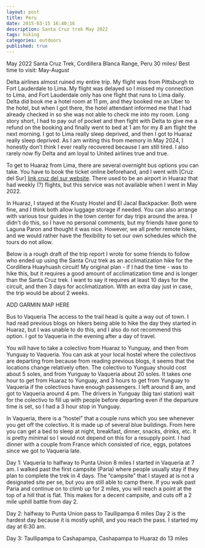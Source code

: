 ```yaml
---
layout: post
title: Peru
date: 2015-03-15 16:40:16
description: Santa Cruz trek May 2022
tags: hiking
categories: outdoors
published: true
---
```


May 2022
Santa Cruz Trek, Cordillera Blanca Range, Peru
30 miles/
Best time to visit: May-August

Delta airlines almost ruined my entire trip. My flight was from Pittsburgh to Fort Lauderdale to Lima. My flight was delayed so I missed my connection to Lima, and Fort Lauderdale only has one flight that runs to Lima daily. Delta did book me a hotel room at 11 pm, and they booked me an Uber to the hotel, but when I got there, the hotel attendant informed me that I had already checked in so she was not able to check me into my room. Long story short, I had to pay out of pocket and then fight with Delta to give me a refund on the booking and finally went to bed at 1 am for my 8 am flight the next morning. I got to Lima really sleep deprived, and then I got to Huaraz really sleep deprived. As I am writing this from memory in May 2024, I honestly don’t think I ever really recovered because I am still tired. I also rarely now fly Delta and am loyal to United airlines true and true.

To get to Huaraz from Lima, there are several overnight bus options you can take. You have to book the ticket online beforehand, and I went with [Cruz del Sur] [link cruz del sur website](https://www.cruzdelsur.com.pe/). There used to be an airport in Huaraz that had weekly (?) flights, but this service was not available when I went in May 2022.

In Huaraz, I stayed at the Krusty Hostel and El Jacal Backpacker. Both were fine, and I think both allow luggage storage if needed. You can also arrange with various tour guides in the town center for day trips around the area. I didn't do this, so I have no personal comments, but my friends have gone to Laguna Paron and thought it was nice. However, we all prefer remote hikes, and we would rather have the flexibility to set our own schedules which the tours do not allow.

Below is a rough draft of the trip report I wrote for some friends to follow who ended up using the Santa Cruz trek as an acclimatization hike for the Cordillera Huayhuash circuit! My original plan - if I had the time - was to hike this, but it requires a good amount of acclimatization time and is longer than the Santa Cruz trek. I want to say it requires at least 10 days for the circuit, and then 3 days for acclimatization. With an extra day just in case, the trip would be about 2 weeks.

ADD GARMIN MAP HERE

Bus to Vaqueria
The access to the trail head is quite a way out of town. I had read previous blogs on hikers being able to hike the day they started in Huaraz, but I was unable to do this, and I also do not recommend this option. I got to Vaqueria in the evening after a day of travel.

You will have to take a colectivo from Huaraz to Yunguay, and then from Yunguay to Vaqueria. You can ask at your local hostel where the colectivos are departing from because from reading previous blogs, it seems that the locations change relatively often. The colectivo to Yunguay should cost about 5 soles, and from Yunguay to Vaqueria about 20 soles. It takes one hour to get from Huaraz to Yunguay, and 3 hours to get from Yunguay to Vaqueria if the colectivos have enough passengers. I left around 8 am, and got to Vaqueria around 4 pm. The drivers in Yunguay (big taxi station) wait for the colectivo to fill up with people before departing even if the departure time is set, so I had a 3 hour stop in Yunguay.

In Vaqueria, there is a “hostel” that a couple runs which you see whenever you get off the colectivo. It is made up of several blue buildings. From here you can get a bed to sleep at night, breakfast, dinner, snacks, drinks, etc. It is pretty minimal so I would not depend on this for a resupply point. I had dinner with a couple from France which consisted of rice, eggs, potatoes since we got to Vaqueria late.

Day 1: Vaqueria to halfway to Punta Union 8 miles
I started in Vaqueria at 7 am. I walked past the first campsite (Paria) where people usually stay if they plan to complete the trek in 4 days. The “campsite” that I stayed at is not a designated site per se, but you are still able to camp there. If you walk past Paria and continue on to climb up for 2 miles, you will reach a point at the top of a hill that is flat. This makes for a decent campsite, and cuts off a 2 mile uphill battle from day 2.

Day 2: halfway to Punta Union pass to Taullipampa 6 miles
Day 2 is the hardest day because it is mostly uphill, and you reach the pass. I started my day at 6:30 am.

Day 3: Taullipampa to Cashapampa, Cashapampa to Huaraz do 13 miles
